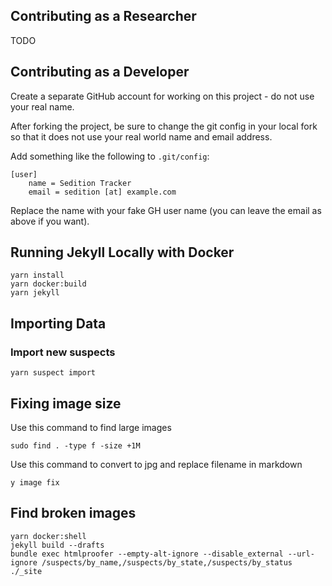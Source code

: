 ## Contributing as a Researcher

TODO

## Contributing as a Developer

Create a separate GitHub account for working on this project - do not use your real name.

After forking the project, be sure to change the git config in your local fork so that it does not use your real world name and email address.

Add something like the following to `.git/config`:

```
[user]
	name = Sedition Tracker
	email = sedition [at] example.com
```

Replace the name with your fake GH user name (you can leave the email as above if you want).

## Running Jekyll Locally with Docker

```
yarn install
yarn docker:build
yarn jekyll
```

## Importing Data

### Import new suspects

```
yarn suspect import
```

## Fixing image size

Use this command to find large images

```
sudo find . -type f -size +1M
```

Use this command to convert to jpg and replace filename in markdown

```
y image fix
```

## Find broken images

```
yarn docker:shell
jekyll build --drafts
bundle exec htmlproofer --empty-alt-ignore --disable_external --url-ignore /suspects/by_name,/suspects/by_state,/suspects/by_status ./_site
```
